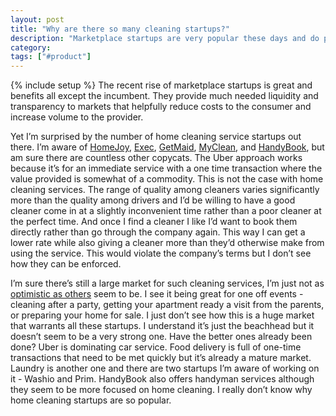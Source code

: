 ```yaml
---
layout: post
title: "Why are there so many cleaning startups?"
description: "Marketplace startups are very popular these days and do provide value but I'm just not sure why there are so many home cleaning ones out there. That doesn't seem to be the best market for this type of model."
category:
tags: ["#product"]
---
```

{% include setup %}
The recent rise of marketplace startups is great and benefits all except the incumbent. They provide much needed liquidity and transparency to markets that helpfully reduce costs to the consumer and increase volume to the provider.

Yet I’m surprised by the number of home cleaning service startups out there. I’m aware of <a href="https://www.homejoy.com/" target="_blank">HomeJoy</a>, <a href="https://iamexec.com/" target="_blank">Exec</a>, <a href="http://getmaid.com/" target="_blank">GetMaid</a>, <a href="https://www.myclean.com/" target="_blank">MyClean</a>, and <a href="http://www.handybook.com/" target="_blank">HandyBook</a>, but am sure there are countless other copycats. The Uber approach works because it’s for an immediate service with a one time transaction where the value provided is somewhat of a commodity. This is not the case with home cleaning services. The range of quality among cleaners varies significantly more than the quality among drivers and I’d be willing to have a good cleaner come in at a slightly inconvenient time rather than a poor cleaner at the perfect time. And once I find a cleaner I like I’d want to book them directly rather than go through the company again. This way I can get a lower rate while also giving a cleaner more than they’d otherwise make from using the service. This would violate the company’s terms but I don’t see how they can be enforced.

I’m sure there’s still a large market for such cleaning services, I’m just not as <a href="http://blogs.wsj.com/venturecapital/2013/12/05/homejoy-raises-38m-for-house-cleaning-on-demand/" target="_blank">optimistic as others</a> seem to be. I see it being great for one off events - cleaning after a party, getting your apartment ready a visit from the parents, or preparing your home for sale. I just don’t see how this is a huge market that warrants all these startups. I understand it’s just the beachhead but it doesn’t seem to be a very strong one. Have the better ones already been done? Uber is dominating car service. Food delivery is full of one-time transactions that need to be met quickly but it’s already a mature market. Laundry is another one and there are two startups I’m aware of working on it - Washio and Prim. HandyBook also offers handyman services although they seem to be more focused on home cleaning. I really don’t know why home cleaning startups are so popular.